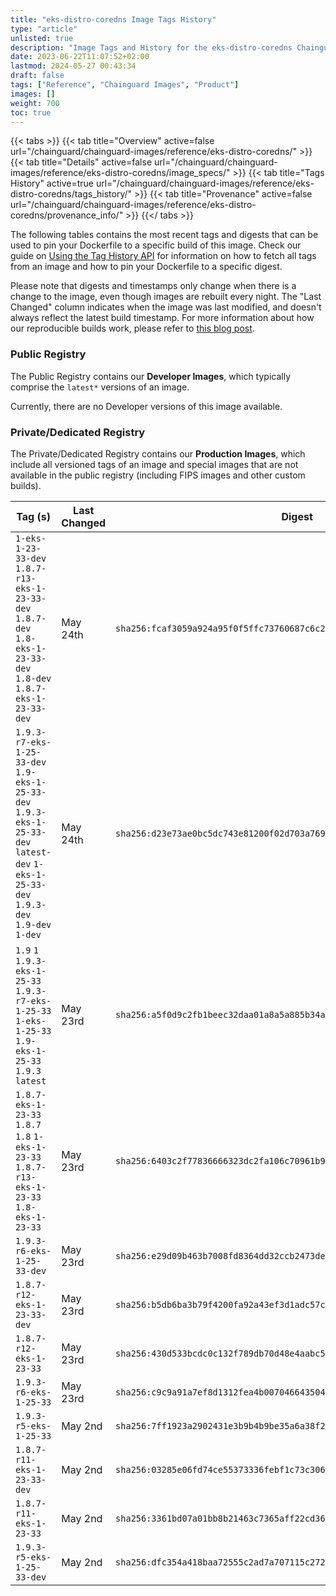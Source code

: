 ```yaml
---
title: "eks-distro-coredns Image Tags History"
type: "article"
unlisted: true
description: "Image Tags and History for the eks-distro-coredns Chainguard Image"
date: 2023-06-22T11:07:52+02:00
lastmod: 2024-05-27 00:43:34
draft: false
tags: ["Reference", "Chainguard Images", "Product"]
images: []
weight: 700
toc: true
---
```


{{< tabs >}}
{{< tab title="Overview" active=false url="/chainguard/chainguard-images/reference/eks-distro-coredns/" >}}
{{< tab title="Details" active=false url="/chainguard/chainguard-images/reference/eks-distro-coredns/image_specs/" >}}
{{< tab title="Tags History" active=true url="/chainguard/chainguard-images/reference/eks-distro-coredns/tags_history/" >}}
{{< tab title="Provenance" active=false url="/chainguard/chainguard-images/reference/eks-distro-coredns/provenance_info/" >}}
{{</ tabs >}}

The following tables contains the most recent tags and digests that can be used to pin your Dockerfile to a specific build of this image. Check our guide on [Using the Tag History API](/chainguard/chainguard-images/using-the-tag-history-api/) for information on how to fetch all tags from an image and how to pin your Dockerfile to a specific digest.

Please note that digests and timestamps only change when there is a change to the image, even though images are rebuilt every night. The "Last Changed" column indicates when the image was last modified, and doesn't always reflect the latest build timestamp. For more information about how our reproducible builds work, please refer to [this blog post](https://www.chainguard.dev/unchained/reproducing-chainguards-reproducible-image-builds).

### Public Registry
The Public Registry contains our **Developer Images**, which typically comprise the `latest*` versions of an image.

Currently, there are no Developer versions of this image available.

### Private/Dedicated Registry
The Private/Dedicated Registry contains our **Production Images**, which include all versioned tags of an image and special images that are not available in the public registry (including FIPS images and other custom builds).

| Tag (s)                                                                                                                                  | Last Changed | Digest                                                                    |
|------------------------------------------------------------------------------------------------------------------------------------------|--------------|---------------------------------------------------------------------------|
|  `1-eks-1-23-33-dev` `1.8.7-r13-eks-1-23-33-dev` `1.8.7-dev` `1.8-eks-1-23-33-dev` `1.8-dev` `1.8.7-eks-1-23-33-dev`                     | May 24th     | `sha256:fcaf3059a924a95f0f5ffc73760687c6c2acc8f7049fcdb5400e5992c2e9ddc0` |
|  `1.9.3-r7-eks-1-25-33-dev` `1.9-eks-1-25-33-dev` `1.9.3-eks-1-25-33-dev` `latest-dev` `1-eks-1-25-33-dev` `1.9.3-dev` `1.9-dev` `1-dev` | May 24th     | `sha256:d23e73ae0bc5dc743e81200f02d703a76915fac7d36ae03f4893883377ae01ef` |
|  `1.9` `1` `1.9.3-eks-1-25-33` `1.9.3-r7-eks-1-25-33` `1-eks-1-25-33` `1.9-eks-1-25-33` `1.9.3` `latest`                                 | May 23rd     | `sha256:a5f0d9c2fb1beec32daa01a8a5a885b34aa55b0ef63926be9f780095af07a593` |
|  `1.8.7-eks-1-23-33` `1.8.7` `1.8` `1-eks-1-23-33` `1.8.7-r13-eks-1-23-33` `1.8-eks-1-23-33`                                             | May 23rd     | `sha256:6403c2f77836666323dc2fa106c70961b9dadabf828118ddb16c01cd48c7db82` |
|  `1.9.3-r6-eks-1-25-33-dev`                                                                                                              | May 23rd     | `sha256:e29d09b463b7008fd8364dd32ccb2473de37b61574a2b008b0a0becabde2cb16` |
|  `1.8.7-r12-eks-1-23-33-dev`                                                                                                             | May 23rd     | `sha256:b5db6ba3b79f4200fa92a43ef3d1adc57c4985d4dbf4ef2509cdd94e1ecba08d` |
|  `1.8.7-r12-eks-1-23-33`                                                                                                                 | May 23rd     | `sha256:430d533bcdc0c132f789db70d48e4aabc551fd35ed8c6233bb1e68f4dc0aa5db` |
|  `1.9.3-r6-eks-1-25-33`                                                                                                                  | May 23rd     | `sha256:c9c9a91a7ef8d1312fea4b00704664350431629eef21572ec9ad2f258e2130d5` |
|  `1.9.3-r5-eks-1-25-33`                                                                                                                  | May 2nd      | `sha256:7ff1923a2902431e3b9b4b9be35a6a38f267919d43226818c0eb72d0283a4b63` |
|  `1.8.7-r11-eks-1-23-33-dev`                                                                                                             | May 2nd      | `sha256:03285e06fd74ce55373336febf1c73c306fc5540be27f5836ae95ca302934b75` |
|  `1.8.7-r11-eks-1-23-33`                                                                                                                 | May 2nd      | `sha256:3361bd07a01bb8b21463c7365aff22cd3616552d3106c6471b933249e0b930d3` |
|  `1.9.3-r5-eks-1-25-33-dev`                                                                                                              | May 2nd      | `sha256:dfc354a418baa72555c2ad7a707115c272ae258395d6cf3d5580f2379f9d5570` |

